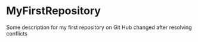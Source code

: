 # MyFirstRepository
Some description for my first repository on Git Hub changed after resolving conflicts
